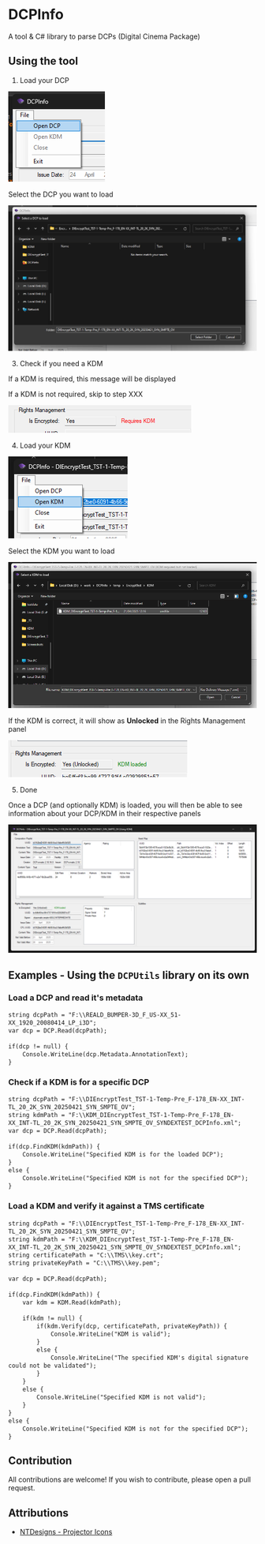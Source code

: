 # DCPInfo
A tool & C# library to parse DCPs (Digital Cinema Package)

## Using the tool
1. Load your DCP

![](.github/attachments/opendcp.png)

Select the DCP you want to load

![](.github/attachments/selectdcp.png)

3. Check if you need a KDM

If a KDM is required, this message will be displayed

If a KDM is not required, skip to step XXX

![](.github/attachments/checkkdm.png)

4. Load your KDM

![](.github/attachments/openkdm.png)

Select the KDM you want to load

![](.github/attachments/selectkdm.png)

If the KDM is correct, it will show as **Unlocked** in the Rights Management panel

![](.github/attachments/checkkdmloaded.png)

5. Done

Once a DCP (and optionally KDM) is loaded, you will then be able to see information about your DCP/KDM in their respective panels

![](.github/attachments/screenshot.png)

## Examples - Using the `DCPUtils` library on its own
### Load a DCP and read it's metadata
```CSharp
string dcpPath = "F:\\REALD_BUMPER-3D_F_US-XX_51-XX_1920_20080414_LP_i3D";
var dcp = DCP.Read(dcpPath);

if(dcp != null) {
    Console.WriteLine(dcp.Metadata.AnnotationText);
}
```

### Check if a KDM is for a specific DCP
```CSharp
string dcpPath = "F:\\DIEncryptTest_TST-1-Temp-Pre_F-178_EN-XX_INT-TL_20_2K_SYN_20250421_SYN_SMPTE_OV";
string kdmPath = "F:\\KDM_DIEncryptTest_TST-1-Temp-Pre_F-178_EN-XX_INT-TL_20_2K_SYN_20250421_SYN_SMPTE_OV_SYNDEXTEST_DCPInfo.xml";
var dcp = DCP.Read(dcpPath);

if(dcp.FindKDM(kdmPath)) {
    Console.WriteLine("Specified KDM is for the loaded DCP");
}
else {
    Console.WriteLine("Specified KDM is not for the specified DCP");
}
```

### Load a KDM and verify it against a TMS certificate
```CSharp
string dcpPath = "F:\\DIEncryptTest_TST-1-Temp-Pre_F-178_EN-XX_INT-TL_20_2K_SYN_20250421_SYN_SMPTE_OV";
string kdmPath = "F:\\KDM_DIEncryptTest_TST-1-Temp-Pre_F-178_EN-XX_INT-TL_20_2K_SYN_20250421_SYN_SMPTE_OV_SYNDEXTEST_DCPInfo.xml";
string certificatePath = "C:\\TMS\\key.crt";
string privateKeyPath = "C:\\TMS\\key.pem";

var dcp = DCP.Read(dcpPath);

if(dcp.FindKDM(kdmPath)) {
    var kdm = KDM.Read(kdmPath);

    if(kdm != null) {
        if(kdm.Verify(dcp, certificatePath, privateKeyPath)) {
            Console.WriteLine("KDM is valid");
        }
        else {
            Console.WriteLine("The specified KDM's digital signature could not be validated");
        }
    }
    else {
        Console.WriteLine("Specified KDM is not valid");
    }
}
else {
    Console.WriteLine("Specified KDM is not for the specified DCP");
}
```

## Contribution
All contributions are welcome! If you wish to contribute, please open a pull request.

## Attributions
- [NTDesigns - Projector Icons](https://www.iconarchive.com/show/projector-icons-by-ntdesigns/projector-violet-icon.html)

